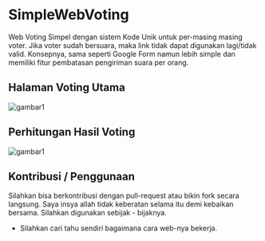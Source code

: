 # SimpleWebVoting
Web Voting Simpel dengan sistem Kode Unik untuk per-masing masing voter. Jika voter sudah bersuara, maka link tidak dapat digunakan lagi/tidak valid. Konsepnya, sama seperti Google Form namun lebih simple dan memiliki fitur pembatasan pengiriman suara per orang.

## Halaman Voting Utama
![gambar1](https://i.ibb.co/mB1XmP3/image.png)
## Perhitungan Hasil Voting
![gambar1](https://i.ibb.co/Lpxkx0v/image.png)

## Kontribusi / Penggunaan
Silahkan bisa berkontribusi dengan pull-request atau bikin fork secara langsung. Saya insya allah tidak keberatan selama itu demi kebaikan bersama. Silahkan digunakan sebijak - bijaknya.

* Silahkan cari tahu sendiri bagaimana cara web-nya bekerja.
